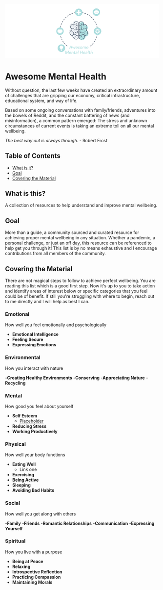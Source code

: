 ![image info](./images/amh.png)

# Awesome Mental Health
Without question, the last few weeks have created an extraordinary amount of challenges that are gripping our economy, critical infrastructure, educational system, and way of life.

Based on some ongoing conversations with family/friends, adventures into the bowels of Reddit, and the constant battering of news (and misinformation), a common pattern emerged: The stress and unknown circumstances of current events is taking an extreme toll on all our mental wellbeing.

*The best way out is always through.* - Robert Frost

## Table of Contents
- [What is it?](#what-is-it)
- [Goal](#goal)
- [Covering the Material](#covering-the-material)

## What is this?
A collection of resources to help understand and improve mental wellbeing.

## Goal
More than a guide, a community sourced and curated resource for achieving proper mental wellbeing in any situation. Whether a pandemic, a personal challenge, or just an off day, this resource can be referenced to help get you through it! This list is by no means exhaustive and I encourage contributions from all members of the community.

## Covering the Material
There are not magical steps to follow to achieve perfect wellbeing. You are reading this list which is a good first step. Now it's up to you to take action and identify areas of interest below or specific categories that you feel could be of benefit. If still you're struggling with where to begin, reach out to me directly and I will help as best I can.

### Emotional
How well you feel emotionally and psychologically

- **Emotional Intelligence**
- **Feeling Secure**
- **Expressing Emotions**

### Environmental
How you interact with nature

-**Creating Healthy Environments**
-**Conserving**
-**Appreciating Nature**
-**Recycling**

### Mental
How good you feel about yourself

- **Self Esteem**
  - [Placeholder](https://example.com)
- **Reducing Stress**
- **Working Productively**

### Physical
How well your body functions

- **Eating Well**
  - Link one
- **Exercising**
- **Being Active**
- **Sleeping**
- **Avoiding Bad Habits**


### Social
How well you get along with others

-**Family**
-**Friends**
-**Romantic Relationships**
-**Communication**
-**Expressing Yourself**


### Spiritual
How you live with a purpose

- **Being at Peace**
- **Relaxing**
- **Introspective Reflection**
- **Practicing Compassion**
- **Maintaining Morals**
